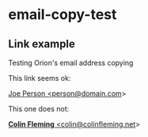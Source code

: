 # email-copy-test

## Link example

Testing Orion's email address copying

This link seems ok:


<a href="mailto:person@domain.com">Joe Person &lt;person@domain.com&gt;</a>

This one does not:

<a href="mailto:colin@colinfleming.net" class="u-link u-link--subtle u-link--noline"><strong class="u-color-normal">Colin Fleming</strong> &lt;colin@colinfleming.net&gt;</a>

